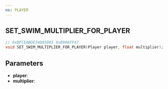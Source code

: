 ```yaml
---
ns: PLAYER
---
```

## SET_SWIM_MULTIPLIER_FOR_PLAYER

```c
// 0xBFCEABDE34DA5085 0xB986FF47
void SET_SWIM_MULTIPLIER_FOR_PLAYER(Player player, float multiplier);
```

## Parameters
* **player**:
* **multiplier**:
